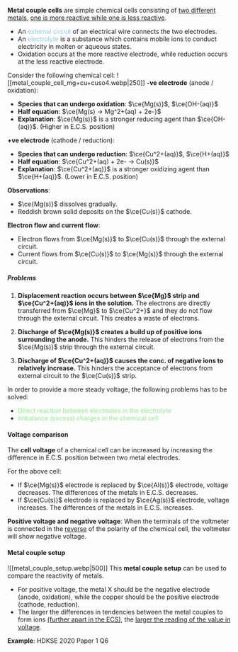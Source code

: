 **Metal couple cells** are simple chemical cells consisting of <u>two different metals</u>, <u>one is more reactive while one is less reactive</u>.
- An <span style="color: skyblue">external circuit</span> of an electrical wire connects the two electrodes.
- An <span style="color: skyblue">electrolyte</span> is a substance which contains mobile ions to conduct electricity in molten or aqueous states.
- Oxidation occurs at the more reactive electrode, while reduction occurs at the less reactive electrode.

Consider the following chemical cell:
![[metal_couple_cell_mg+cu+cuso4.webp|250]]
**-ve electrode** (anode / oxidation):
- **Species that can undergo oxidation**: $\ce{Mg(s)}$, $\ce{OH-(aq)}$
- **Half equation**: $\ce{Mg(s) -> Mg^2+(aq) + 2e-}$
- **Explanation**: $\ce{Mg(s)}$ is a stronger reducing agent than $\ce{OH-(aq)}$.
  (Higher in E.C.S. position)

**+ve electrode** (cathode / reduction):
- **Species that can undergo reduction**: $\ce{Cu^2+(aq)}$, $\ce{H+(aq)}$
- **Half equation**: $\ce{Cu^2+(aq) + 2e- -> Cu(s)}$
- **Explanation**: $\ce{Cu^2+(aq)}$ is a stronger oxidizing agent than $\ce{H+(aq)}$.
  (Lower in E.C.S. position)

**Observations**:
- $\ce{Mg(s)}$ dissolves gradually.
- Reddish brown solid deposits on the $\ce{Cu(s)}$ cathode.

**Electron flow and current flow**:
- Electron flows from $\ce{Mg(s)}$ to $\ce{Cu(s)}$ through the external circuit.
- Current flows from $\ce{Cu(s)}$ to $\ce{Mg(s)}$ through the external circuit.

##### Problems
1. **Displacement reaction occurs between $\ce{Mg}$ strip and $\ce{Cu^2+(aq)}$ ions in the solution.**
   The electrons are directly transferred from $\ce{Mg}$ to $\ce{Cu^2+}$ and they do not flow through the external circuit. This creates a waste of electrons.

2. **Discharge of $\ce{Mg(s)}$ creates a build up of positive ions surrounding the anode.**
   This hinders the release of electrons from the $\ce{Mg(s)}$ strip through the external circuit.

3. **Discharge of $\ce{Cu^2+(aq)}$ causes the conc. of negative ions to relatively increase.**
   This hinders the acceptance of electrons from external circuit to the $\ce{Cu(s)}$ strip.

In order to provide a more steady voltage, the following problems has to be solved:
- <span style="color: lightgreen">Direct reaction between electrodes in the electrolyte</span>
- <span style="color: lightgreen">Imbalance (excess) charges in the chemical cell</span>

#### Voltage comparison
The **cell voltage** of a chemical cell can be increased by increasing the difference in E.C.S. position between two metal electrodes.

For the above cell:
- If $\ce{Mg(s)}$ electrode is replaced by $\ce{Al(s)}$ electrode, voltage decreases.
  The differences of the metals in E.C.S. decreases.
- If $\ce{Cu(s)}$ electrode is replaced by $\ce{Ag(s)}$ electrode, voltage increases.
  The differences of the metals in E.C.S. increases.

**Positive voltage and negative voltage**:
When the terminals of the voltmeter is connected in the <u>reverse</u> of the polarity of the chemical cell, the voltmeter will show negative voltage.

#### Metal couple setup
![[metal_couple_setup.webp|500]]
This **metal couple setup** can be used to compare the reactivity of metals.
- For positive voltage, the metal X should be the negative electrode (anode, oxidation), while the copper should be the positive electrode (cathode, reduction).
- The larger the differences in tendencies between the metal couples to form ions <u>(further apart in the ECS)</u>, the <u>larger the reading of the value in voltage</u>.

**Example**: HDKSE 2020 Paper 1 Q6
